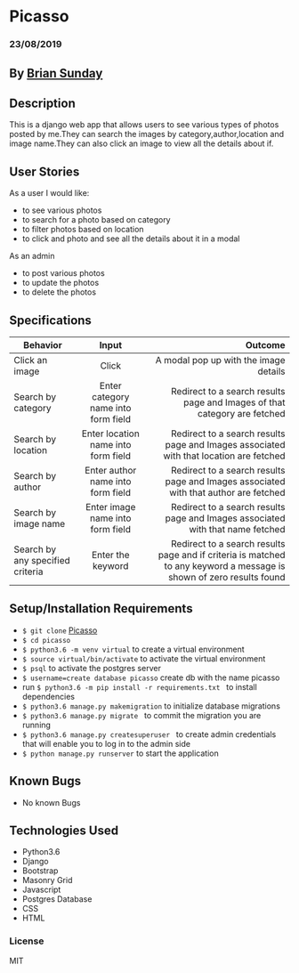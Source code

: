 # Picasso

### 23/08/2019

## By **[Brian Sunday](https://github.com/Sundaybrian/Picasso)**

## Description

This is a django web app that allows users to see various types of photos posted by me.They can search the images by category,author,location and image name.They can also click an image to view all the details about if.

## User Stories

As a user I would like:
* to see various photos
* to search for a photo based on category
* to filter photos based on location
* to click and photo and see all the details about it in a modal

As an admin
* to post various photos
* to update the photos
* to delete the photos

## Specifications

| Behavior        | Input           | Outcome  |
| ------------- |:-------------:| -----:|
| Click an image| Click| A modal pop up with the image details |
| Search by category| Enter category name into form field | Redirect to a search results page and Images of that category are fetched|
| Search by location| Enter location name into form field | Redirect to a search results page and Images associated with that location are fetched|
| Search by author| Enter author name into form field | Redirect to a search results page and Images associated with that author are fetched|
| Search by image name| Enter image name into form field | Redirect to a search results page and Images associated with that name fetched|
| Search by any specified criteria | Enter the keyword| Redirect to a search results page and if criteria is matched to any keyword a message is shown of zero results found|


## Setup/Installation Requirements

* `$ git clone` [Picasso](https://github.com/Sundaybrian/Picasso)
* `$ cd picasso`   
* `$ python3.6 -m venv virtual` to create a  virtual environment
* `$ source virtual/bin/activate` to activate the virtual environment
* `$ psql` to activate the postgres server
* `$ username=create database picasso` create db with the name picasso
* run `$ python3.6 -m pip install -r requirements.txt ` to install dependencies
* `$ python3.6 manage.py makemigration` to initialize database migrations
* `$ python3.6 manage.py migrate ` to commit the migration you are running
* `$ python3.6 manage.py createsuperuser ` to create admin credentials that will enable you to log in to the admin side
* `$ python manage.py runserver` to start the application

## Known Bugs

* No known Bugs

## Technologies Used

* Python3.6
* Django
* Bootstrap
* Masonry Grid
* Javascript
* Postgres Database
* CSS
* HTML

### License

MIT